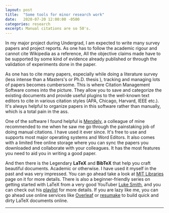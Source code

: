 ```yaml
---
layout: post
title:  "Some tools for minor research work"
date:   2020-07-20 12:00:00 -0500
categories: research
excerpt: Manual citations are so 50's.
---
```


In my major project during Undergrad, I am expected to write many survey papers and project reports. As one has to follow the academic rigour and cannot cite Wikipedia as a reference, All the objective claims made have to be supported by some kind of evidence already published or through the validation of experiments done in the paper.

As one has to cite many papers, especially while doing a literature survey (less intense than a Masters's or Ph.D. thesis ), tracking and managing lots of papers becomes cumbersome. This is where Citation Management Software comes into the picture. They allow you to save and categorize the existing documents and provide useful plugins to the well-known text editors to cite in various citation styles (APA, Chicago, Harvard, IEEE etc.). It's always helpful to organize papers in this software rather than manually, which is a total pain in the ass.

One of the software I found helpful is [Mendely](https://www.mendeley.com/?interaction_required=true), a colleague of mine recommended to me when he saw me go through the painstaking job of doing manual citations. I have used it ever since. It's free to use and supports most major operating systems and Word Editors. It also comes with a limited free online storage where you can sync the papers you downloaded and collaborate with your colleagues. It has the most features you need to aid you in writing a good paper.

And then there is the Legendary **LaTeX** and **BibTeX** that help you craft beautiful documents. Academic or otherwise. I have used it myself in the past and was very impressed. You can go ahead take a look at [MIT Libraries](https://libguides.mit.edu/cite-write/bibtex) page on it for more details. There is also a beginner-friendly series on getting started with LaTeX from a very good YouTuber [Luke Smith](https://www.youtube.com/channel/UC2eYFnH61tmytImy1mTYvhA), and you can check out his [playlist](https://www.youtube.com/playlist?list=PL-p5XmQHB_JSQvW8_mhBdcwEyxdVX0c1T) for more details. If you are lazy like me, you can go ahead use online services like [Overleaf](https://www.overleaf.com/) or [resumake](https://latexresu.me/) to build quick and dirty LaTeX documents online.


---